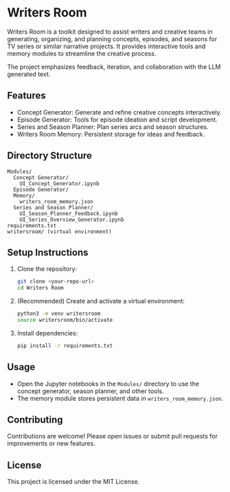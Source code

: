 # Writers Room

Writers Room is a toolkit designed to assist writers and creative teams in generating, organizing, and planning concepts, episodes, and seasons for TV series or similar narrative projects. It provides interactive tools and memory modules to streamline the creative process.

The project emphasizes feedback, iteration, and collaboration with the LLM generated text.

## Features
- Concept Generator: Generate and refine creative concepts interactively.
- Episode Generator: Tools for episode ideation and script development.
- Series and Season Planner: Plan series arcs and season structures.
- Writers Room Memory: Persistent storage for ideas and feedback.

## Directory Structure
```text
Modules/
  Concept Generator/
    UI_Concept_Generator.ipynb
  Episode Generator/
  Memory/
    writers_room_memory.json
  Series and Season Planner/
    UI_Season_Planner_Feedback.ipynb
    UI_Series_Overview_Generator.ipynb
requirements.txt
writersroom/ (virtual environment)
```


## Setup Instructions
1. Clone the repository:
   ```bash
   git clone <your-repo-url>
   cd Writers Room
   ```
2. (Recommended) Create and activate a virtual environment:
   ```bash
   python3 -m venv writersroom
   source writersroom/bin/activate
   ```
3. Install dependencies:
   ```bash
   pip install -r requirements.txt
   ```

## Usage
- Open the Jupyter notebooks in the `Modules/` directory to use the concept generator, season planner, and other tools.
- The memory module stores persistent data in `writers_room_memory.json`.

## Contributing
Contributions are welcome! Please open issues or submit pull requests for improvements or new features.

## License
This project is licensed under the MIT License.
